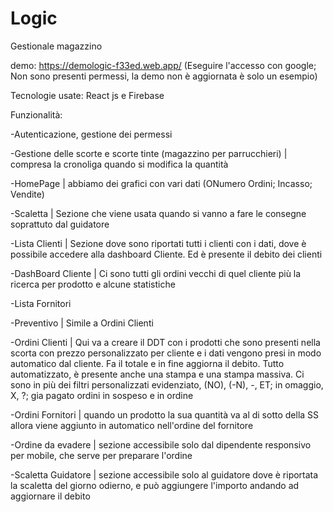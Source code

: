 # Logic

Gestionale magazzino

demo: https://demologic-f33ed.web.app/
(Eseguire l'accesso con google;  Non sono presenti permessi, la demo non è aggiornata è solo un esempio) 


Tecnologie usate: React js e Firebase

Funzionalità:

-Autenticazione, gestione dei permessi

-Gestione delle scorte e scorte tinte (magazzino per parrucchieri) | compresa la cronoliga quando si modifica la quantità

-HomePage | abbiamo dei grafici con vari dati (ONumero Ordini; Incasso; Vendite)

-Scaletta | Sezione che viene usata quando si vanno a fare le consegne soprattuto dal guidatore

-Lista Clienti | Sezione dove sono riportati tutti i clienti con i dati, dove è possibile accedere alla dashboard Cliente. Ed è presente il debito dei clienti

-DashBoard Cliente | Ci sono tutti gli ordini vecchi di quel cliente più la ricerca per prodotto e alcune statistiche

-Lista Fornitori

-Preventivo  | Simile a Ordini Clienti

-Ordini Clienti | Qui va a creare il DDT con i prodotti che sono presenti nella scorta con prezzo personalizzato per cliente e i dati vengono presi in modo automatico dal cliente. Fa il totale e in fine aggiorna il debito. Tutto automatizzato, è presente anche una stampa e una stampa massiva. Ci sono in più dei filtri personalizzati evidenziato, (NO), (-N), -, ET; in omaggio, X, ?; gia pagato  ordini in sospeso e in ordine

-Ordini Fornitori | quando un prodotto la sua quantità va al di sotto della SS allora viene aggiunto in automatico nell'ordine del fornitore

-Ordine da evadere | sezione accessibile solo dal dipendente responsivo per mobile, che serve per preparare l'ordine

-Scaletta Guidatore | sezione accessibile solo al guidatore dove è riportata la scaletta del giorno odierno, e può aggiungere l'importo andando ad aggiornare il debito
